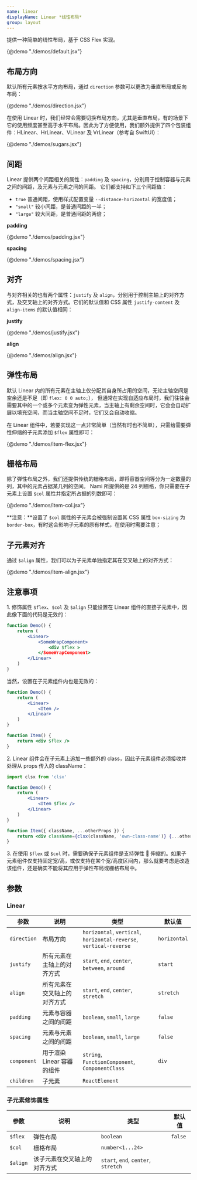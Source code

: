 ```yaml
---
name: linear
displayName: Linear *线性布局*
group: layout
---
```


提供一种简单的线性布局，基于 CSS Flex 实现。

{@demo "./demos/default.jsx"}

## 布局方向

默认所有元素按水平方向布局，通过 `direction` 参数可以更改为垂直布局或反向布局：

{@demo "./demos/direction.jsx"}

在使用 Linear 时，我们经常会需要切换布局方向，尤其是垂直布局，有的场景下它的使用频度甚至高于水平布局。因此为了方便使用，我们额外提供了四个包装组件：HLinear、HrLinear、VLinear 及 VrLinear（参考自 SwiftUI）：

{@demo "./demos/sugars.jsx"}

## 间距

Linear 提供两个间距相关的属性：`padding` 及 `spacing`，分别用于控制容器与元素之间的间距，及元素与元素之间的间距。 它们都支持如下三个间距值：

-   `true` 普通间距，使用样式配置变量 `--distance-horizontal` 的宽度值；
-   `"small"` 较小间距，是普通间距的一半；
-   `"large"` 较大间距，是普通间距的两倍；

**padding**

{@demo "./demos/padding.jsx"}

**spacing**

{@demo "./demos/spacing.jsx"}

## 对齐

与对齐相关的也有两个属性：`justify` 及 `align`，分别用于控制主轴上的对齐方式，及交叉轴上的对齐方式。它们的默认值和 CSS 属性 `justify-content` 及 `align-items` 的默认值相同：

**justify**

{@demo "./demos/justify.jsx"}

**align**

{@demo "./demos/align.jsx"}

## 弹性布局

默认 Linear 内的所有元素在主轴上仅分配其自身所占用的空间，无论主轴空间是空余还是不足（即 `flex: 0 0 auto;`），
但通常在实现自适应布局时，我们往往会需要其中的一个或多个元素变为弹性元素，当主轴上有剩余空间时，它会会自动扩展以填充空间，而当主轴空间不足时，它们又会自动收缩。

在 Linear 组件中，若要实现这一点非常简单（当然有时也不简单），只需给需要弹性伸缩的子元素添加 `$flex` 属性即可：

{@demo "./demos/item-flex.jsx"}

## 栅格布局

除了弹性布局之外，我们还提供传统的栅格布局，即将容器空间等分为一定数量的列，其中的元素占据某几列的空间。
Nami 所提供的是 24 列栅格，你只需要在子元素上设置 `$col` 属性并指定所占据的列数即可：

{@demo "./demos/item-col.jsx"}

**注意：**设置了 `$col` 属性的子元素会被强制设置其 CSS 属性 `box-sizing` 为 `border-box`，有时这会影响子元素的原有样式，在使用时需要注意；

## 子元素对齐

通过 `$align` 属性，我们可以为子元素单独指定其在交叉轴上的对齐方式：

{@demo "./demos/item-align.jsx"}

## 注意事项

1\. 修饰属性 `$flex`、`$col` 及 `$align` 只能设置在 Linear 组件的直接子元素中，因此像下面的代码是无效的：

```jsx
function Demo() {
    return (
        <Linear>
            <SomeWrapComponent>
                <div $flex >
            </SomeWrapComponent>
        </Linear>
    )
}
```

当然，设置在子元素组件内也是无效的：

```jsx
function Demo() {
    return (
        <Linear>
            <Item />
        </Linear>
    )
}

function Item() {
    return <div $flex />
}
```

2\. Linear 组件会在子元素上追加一些额外的 class，因此子元素组件必须接收并处理从 props 传入的 className：

```jsx
import clsx from 'clsx'

function Demo() {
    return (
        <Linear>
            <Item $flex />
        </Linear>
    )
}

function Item({ className, ...otherProps }) {
    return <div className={clsx(className, 'own-class-name')} {...otherProps} />
}
```

3\. 在使用 `$flex` 或 `$col` 时，需要确保子元素组件是支持弹性  伸缩的。如果子元素组件仅支持固定宽/高，或仅支持在某个宽/高度区间内，那么就要考虑是改造该组件，还是确实不能将其应用于弹性布局或栅格布局中。

## 参数

### Linear

| 参数        | 说明                         | 类型                                                                     | 默认值       |
| ----------- | ---------------------------- | ------------------------------------------------------------------------ | ------------ |
| `direction` | 布局方向                     | `horizontal`, `vertical`, <br />`horizontal-reverse`, `vertical-reverse` | `horizontal` |
| `justify`   | 所有元素在主轴上的对齐方式   | `start`, `end`, `center`, `between`, `around`                            | `start`      |
| `align`     | 所有元素在交叉轴上的对齐方式 | `start`, `end`, `center`, `stretch`                                      | `stretch`    |
| `padding`   | 元素与容器之间的间距         | `boolean`, `small`, `large`                                              | `false`      |
| `spacing`   | 元素与元素之间的间距         | `boolean`, `small`, `large`                                              | `false`      |
| `component` | 用于渲染 Linear 容器的组件   | `string`, `FunctionComponent`, `ComponentClass`                          | `div`        |
| `children`  | 子元素                       | `ReactElement`                                                           |              |

### 子元素修饰属性

| 参数     | 说明                         | 类型                                | 默认值  |
| -------- | ---------------------------- | ----------------------------------- | ------- |
| `$flex`  | 弹性布局                     | `boolean`                           | `false` |
| `$col`   | 栅格布局                     | `number<1...24>`                    |         |
| `$align` | 该子元素在交叉轴上的对齐方式 | `start`, `end`, `center`, `stretch` |         |
